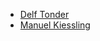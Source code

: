 - [Delf Tonder](https://github.com/leberknecht)
- [Manuel Kiessling](https://github.com/manuelkiessling)
